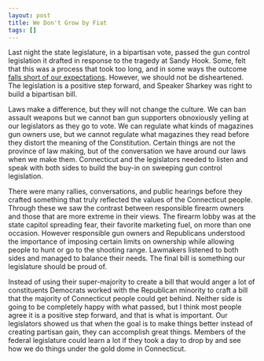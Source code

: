 ```yaml
---
layout: post
title: We Don't Grow by Fiat
tags: []
---
```

Last night the state legislature, in a bipartisan vote, passed the gun control legislation it drafted in response to the tragedy at Sandy Hook. Some, felt that this was a process that took too long, and in some ways the outcome <a href="http://www.courant.com/news/opinion/editorials/hc-ed-just-ban-the-damn-magazines-20130401,0,3439811.story">falls short of our expectations</a>. However, we should not be disheartened. The legislation is a positive step forward, and Speaker Sharkey was right to build a bipartisan bill.

Laws make a difference, but they will not change the culture. We can ban assault weapons but we cannot ban gun supporters obnoxiously yelling at our legislators as they go to vote. We can regulate what kinds of magazines gun owners use, but we cannot regulate what magazines they read before they distort the meaning of the Constitution. Certain things are not the province of law making, but of the conversation we have around our laws when we make them. Connecticut and the legislators needed to listen and speak with both sides to build the buy-in on sweeping gun control legislation.

There were many rallies, conversations, and public hearings before they crafted something that truly reflected the values of the Connecticut people. Through these we saw the contrast between responsible firearm owners and those that are more extreme in their views. The firearm lobby was at the state capitol spreading fear, their favorite marketing fuel, on more than one occasion. However responsible gun owners and Republicans understood the importance of imposing certain limits on ownership while allowing people to hunt or go to the shooting range. Lawmakers listened to both sides and managed to balance their needs. The final bill is something our legislature should be proud of.

Instead of using their super-majority to create a bill that would anger a lot of constituents Democrats worked with the Republican minority to craft a bill that the majority of Connecticut people could get behind. Neither side is going to be completely happy with what passed, but I think most people agree it is a positive step forward, and that is what is important. Our legislators showed us that when the goal is to make things better instead of creating partisan gain, they can accomplish great things. Members of the federal legislature could learn a lot if they took a day to drop by and see how we do things under the gold dome in Connecticut.
